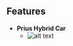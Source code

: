 

## Features
* **Prius Hybrid Car**
  -  ![alt text](https://github.com/FazilMammadli/Ros2_Autonomous_Car/blob/master/results/the_car.gif) 
